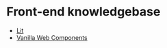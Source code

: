# Front-end knowledgebase

* [Lit](./lit-web-components/README.md)
* [Vanilla Web Components](./vanilla-web-components/README.md)
